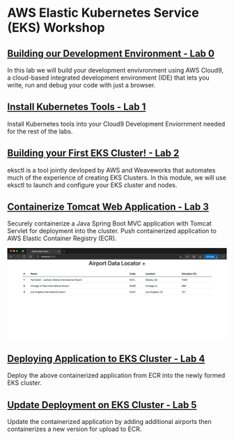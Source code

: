 # AWS Elastic Kubernetes Service (EKS) Workshop

## [Building our Development Environment - Lab 0](./0-setup)

In this lab we will build your development envivronment using AWS Cloud9, a cloud-based integrated development environment (IDE) that lets you write, run and debug your code with just a browser.

## [Install Kubernetes Tools - Lab 1](./1-install-kubernetes-tools)

Install Kubernetes tools into your Cloud9 Development Enviornment needed for the rest of the labs.

## [Building your First EKS Cluster! - Lab 2](./2-build-eks-cluster-eksctl)

eksctl is a tool jointly devloped by AWS and Weaveworks that automates much of the experience of creating EKS Clusters. In this module, we will use eksctl to launch and configure your EKS cluster and nodes.

## [Containerize Tomcat Web Application - Lab 3](./3-containerize-web-application)

Securely containerize a Java Spring Boot MVC application with Tomcat Servlet for deployment into the cluster. Push containerized application to AWS Elastic Container Registry (ECR).

![airport-data](./3-containerize-web-application/airplane-data/app.png)

## [Deploying Application to EKS Cluster - Lab 4](./4-deploying-application-into-eks)

Deploy the above containerized application from ECR into the newly formed EKS cluster.

## [Update Deployment on EKS Cluster - Lab 5](./5-update-application-deployment)

Update the containerized application by adding additional airports then containerizes a new version for upload to ECR.
